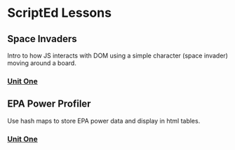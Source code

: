 # ScriptEd Lessons

## Space Invaders
Intro to how JS interacts with DOM using a simple character (space invader) moving around a board.
### [Unit One](space-invaders/unit-1/README.md)

## EPA Power Profiler
Use hash maps to store EPA power data and display in html tables.
### [Unit One](epa-power-profiler/unit-1/README.md)
